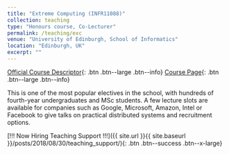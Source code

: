 ```yaml
---
title: "Extreme Computing (INFR11088)"
collection: teaching
type: "Honours course, Co-Lecturer"
permalink: /teaching/exc
venue: "University of Edinburgh, School of Informatics"
location: "Edinburgh, UK"
excerpt: ""
---
```

[Official Course Descriptor](http://www.drps.ed.ac.uk/18-19/dpt/cxinfr11088.htm){: .btn .btn--large .btn--info}
[Course Page](http://www.inf.ed.ac.uk/teaching/courses/exc/){: .btn .btn--large .btn--info} 

This is one of the most popular electives in the school, with hundreds of fourth-year undergraduates and MSc students. A few lecture slots are available for companies such as Google, Microsoft, Amazon, Intel or Facebook to give talks on practical distributed systems and recruitment options.

[!!! Now Hiring Teaching Support !!!]({{ site.url }}{{ site.baseurl }}/posts/2018/08/30/teaching_support/){: .btn .btn--success .btn--x-large}
